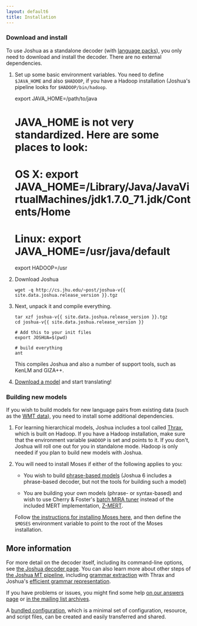 ```yaml
---
layout: default6
title: Installation
---
```


### Download and install

To use Joshua as a standalone decoder (with
[language packs](/language-packs/)), you only need to download and
install the decoder. There are no external dependencies.

1. Set up some basic environment variables. You need to define `$JAVA_HOME` and
   also `$HADOOP`, if you have a Hadoop installation (Joshua's pipeline looks
   for `$HADOOP/bin/hadoop`.

      export JAVA_HOME=/path/to/java

      # JAVA_HOME is not very standardized. Here are some places to look:
      # OS X:  export JAVA_HOME=/Library/Java/JavaVirtualMachines/jdk1.7.0_71.jdk/Contents/Home
      # Linux: export JAVA_HOME=/usr/java/default
      
      export HADOOP=/usr

1. Download Joshua

       wget -q http://cs.jhu.edu/~post/joshua-v{{ site.data.joshua.release_version }}.tgz

1. Next, unpack it and compile everything. 

       tar xzf joshua-v{{ site.data.joshua.release_version }}.tgz
       cd joshua-v{{ site.data.joshua.release_version }}

       # Add this to your init files
       export JOSHUA=$(pwd)
       
       # build everything
       ant

   This compiles Joshua and also a number of support tools, such as KenLM and GIZA++.

1. [Download a model](/language-packes/) and start translating!

### Building new models

If you wish to build models for new language pairs from existing data
(such as the [WMT data](http://statmt.org/wmt14/)), you need to
install some additional dependencies.

1. For learning hierarchical models, Joshua includes a tool called [Thrax](thrax.html), which
is built on Hadoop. If you have a Hadoop installation, make sure that the environment variable
`$HADOOP` is set and points to it. If you don't, Joshua will roll one out for you in standalone
mode. Hadoop is only needed if you plan to build new models with Joshua.

1. You will need to install Moses if either of the following applies to you:

    - You wish to build [phrase-based models](phrase.html) (Joshua 6 includes a phrase-based
      decoder, but not the tools for building such a model)

    - You are building your own models (phrase- or syntax-based) and wish to use Cherry & Foster's
[batch MIRA tuner](http://aclweb.org/anthology-new/N/N12/N12-1047v2.pdf) instead of the included
MERT implementation, [Z-MERT](zmert.html). 

    Follow [the instructions for installing Moses
here](http://www.statmt.org/moses/?n=Development.GetStarted), and then define the `$MOSES`
environment variable to point to the root of the Moses installation.

## More information

For more detail on the decoder itself, including its command-line options, see
[the Joshua decoder page](decoder.html).  You can also learn more about other steps of
[the Joshua MT pipeline](pipeline.html), including [grammar extraction](thrax.html) with Thrax and
Joshua's [efficient grammar representation](packing.html).

If you have problems or issues, you might find some help [on our answers page](faq.html) or
[in the mailing list archives](https://groups.google.com/forum/?fromgroups#!forum/joshua_support).

A [bundled configuration](bundle.html), which is a minimal set of configuration, resource, and script files, can be created and easily transferred and shared.
